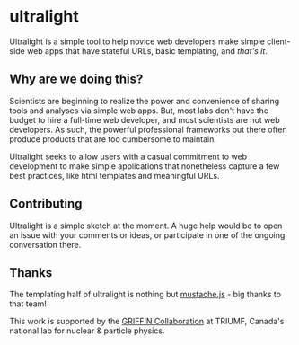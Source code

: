 # ultralight

Ultralight is a simple tool to help novice web developers make simple client-side web apps that have stateful URLs, basic templating, and *that's it*.

## Why are we doing this?

Scientists are beginning to realize the power and convenience of sharing tools and analyses via simple web apps. But, most labs don't have the budget to hire a full-time web developer, and most scientists are not web developers. As such, the powerful professional frameworks out there often produce products that are too cumbersome to maintain.

Ultralight seeks to allow users with a casual commitment to web development to make simple applications that nonetheless capture a few best practices, like html templates and meaningful URLs.

## Contributing

Ultralight is a simple sketch at the moment. A huge help would be to open an issue with your comments or ideas, or participate in one of the ongoing conversation there.

## Thanks

The templating half of ultralight is nothing but [mustache.js](https://github.com/janl/mustache.js/) - big thanks to that team!

This work is supported by the [GRIFFIN Collaboration](https://github.com/GRIFFINCollaboration) at TRIUMF, Canada's national lab for nuclear & particle physics.
